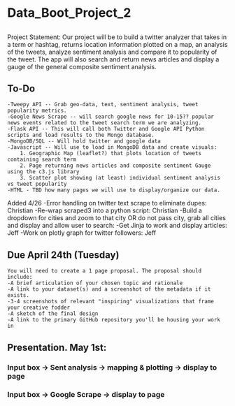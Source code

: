 # Data_Boot_Project_2


## 

Project Statement: Our project will be to build a twitter analyzer that takes in a term or hashtag, returns location information plotted on a map, an analysis of the tweets,
analyze sentiment analysis and compare it to popularity of the tweet. The app will also search and return news articles and display a gauge of the general
composite sentiment analysis.

## To-Do

	-Tweepy API -- Grab geo-data, text, sentiment analysis, tweet popularity metrics. 
	-Google News Scrape -- will search google news for 10-15?? popular news events related to the tweet search term we are analyzing.
	-Flask API -- This will call both Twitter and Google API Python scripts and load results to the Mongo database.
	-MongoDB/SQL -- Will hold twitter and google data
	-Javascript -- Will use to load in MongoDB data and create visuals:
		1. Geographic Map (leaflet?) that plots location of tweets containing search term
		2. Page returning news articles and composite sentiment Gauge using the c3.js library
		3. Scatter plot showing (at least) individual sentiment analysis vs tweet popularity
	-HTML - TBD how many pages we will use to display/organize our data.
 Added 4/26
 	-Error handling on twitter text scrape to eliminate dupes: Christian
	-Re-wrap scraped3 into a python script: Christian
	-Build a dropdown for cities and zoom to that city OR do not pass city, grab all cities and display and allow user to search: 
	-Get Jinja to work and display articles: Jeff
	-Work on plotly graph for twitter followers: Jeff


## Due April 24th (Tuesday)

	You will need to create a 1 page proposal. The proposal should include:
	-A brief articulation of your chosen topic and rationale
	-A link to your dataset(s) and a screenshot of the metadata if it exists.
	-3-4 screenshots of relevant "inspiring" visualizations that frame your creative fodder
	-A sketch of the final design
	-A link to the primary GitHub repository you'll be housing your work in

## Presentation. May 1st:





### Input box -> Sent analysis -> mapping & plotting -> display to page
### Input box -> Google Scrape -> display to page
